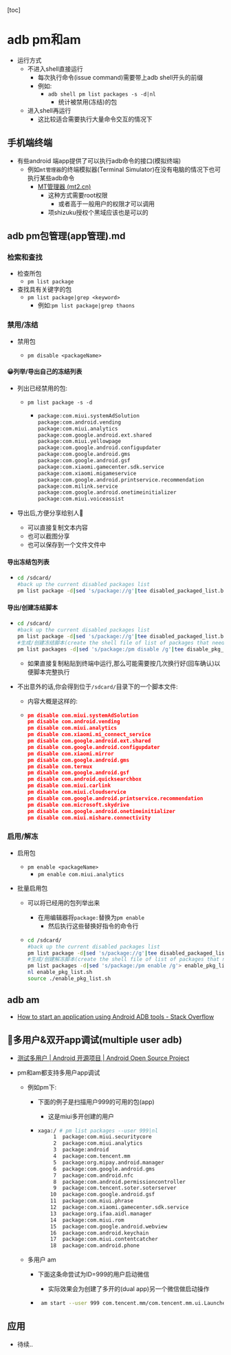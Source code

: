 [toc]

# adb pm和am

- 运行方式
  - 不进入shell直接运行
    - 每次执行命令(issue command)需要带上adb shell开头的前缀
    - 例如:
      - `adb shell pm list packages -s -d|nl`
        - 统计被禁用(冻结)的包
  - 进入shell再运行
    - 这比较适合需要执行大量命令交互的情况下

## 手机端终端

- 有些android 端app提供了可以执行adb命令的接口(模拟终端)
  - 例如`mt管理器`的终端模拟器(Terminal Simulator)在没有电脑的情况下也可执行某些adb命令
    - [MT管理器 (mt2.cn)](https://mt2.cn/)
      - 这种方式需要root权限
        - 或者高于一般用户的权限才可以调用
      - 项shizuku授权个黑域应该也是可以的

## adb pm包管理(app管理).md

### 检索和查找

- 检查所包
  - `pm list package`
- 查找具有关键字的包
  - `pm list package|grep <keyword>`
    - 例如:`pm list package|grep thaons`

### 禁用/冻结

- 禁用包

  - `pm disable <packageName>`


#### 😀列举/导出自己的冻结列表

- 列出已经禁用的包:

  - `pm list package -s -d`

    - ```bash
      package:com.miui.systemAdSolution
      package:com.android.vending
      package:com.miui.analytics
      package:com.google.android.ext.shared
      package:com.miui.yellowpage
      package:com.google.android.configupdater
      package:com.google.android.gms
      package:com.google.android.gsf
      package:com.xiaomi.gamecenter.sdk.service
      package:com.xiaomi.migameservice
      package:com.google.android.printservice.recommendation
      package:com.milink.service
      package:com.google.android.onetimeinitializer
      package:com.miui.voiceassist
      ```



- 导出后,方便分享给别人🎈
  - 可以直接复制文本内容
  - 也可以截图分享
  - 也可以保存到一个文件文件中

#### 导出冻结包列表

- ```bash
  cd /sdcard/
  #back up the current disabled packages list
  pm list package -d|sed 's/package://g'|tee disabled_packaged_list.bak
  ```

  

#### 导出/创建冻结脚本



- ```bash
  cd /sdcard/
  #back up the current disabled packages list
  pm list package -d|sed 's/package://g'|tee disabled_packaged_list.bak
  #生成/创建冻结脚本(create the shell file of list of packages that need to be disable)
  pm list packages -d|sed 's/package:/pm disable /g'|tee disable_pkg_list.sh
  
  ```

  - 如果直接复制粘贴到终端中运行,那么可能需要按几次换行好(回车确认)以便脚本完整执行

  

- 不出意外的话,你会得到位于`/sdcard/`目录下的一个脚本文件:

  - 内容大概是这样的:

  - ```json
    pm disable com.miui.systemAdSolution
    pm disable com.android.vending
    pm disable com.miui.analytics
    pm disable com.xiaomi.mi_connect_service
    pm disable com.google.android.ext.shared
    pm disable com.google.android.configupdater
    pm disable com.xiaomi.mirror
    pm disable com.google.android.gms
    pm disable com.termux
    pm disable com.google.android.gsf
    pm disable com.android.quicksearchbox
    pm disable com.miui.carlink
    pm disable com.miui.cloudservice
    pm disable com.google.android.printservice.recommendation
    pm disable com.microsoft.skydrive
    pm disable com.google.android.onetimeinitializer
    pm disable com.miui.mishare.connectivity
    ```

    



### 启用/解冻

- 启用包

  - `pm enable <packageName>`
    - `pm enable com.miui.analytics`

- 批量启用包

  - 可以将已经用的包列举出来
    - 在用编辑器将`package:`替换为`pm enable `
      - 然后执行这些替换好指令的命令行

  - ```bash
    cd /sdcard/
    #back up the current disabled packages list
    pm list package -d|sed 's/package://g'|tee disabled_packaged_list.bak
    #生成/创建解冻脚本(create the shell file of list of packages that need to be enable)
    pm list packages -d|sed 's/package:/pm enable /g'> enable_pkg_list.sh
    nl enable_pkg_list.sh
    source ./enable_pkg_list.sh
    ```

    

## adb am

- [How to start an application using Android ADB tools - Stack Overflow](https://stackoverflow.com/questions/4567904/how-to-start-an-application-using-android-adb-tools)

## 🎈多用户&双开app调试(multiple user adb)

- [测试多用户  | Android 开源项目  | Android Open Source Project](https://source.android.com/docs/devices/admin/multi-user-testing)

- pm和am都支持多用户app调试

  - 例如pm下:

    - 下面的例子是扫描用户999的可用的包(app)

      - 这是miui多开创建的用户

    - ```bash
      xaga:/ # pm list packages --user 999|nl
           1  package:com.miui.securitycore
           2  package:com.miui.analytics
           3  package:android
           4  package:com.tencent.mm
           5  package:org.mipay.android.manager
           6  package:com.google.android.gms
           7  package:com.android.nfc
           8  package:com.android.permissioncontroller
           9  package:com.tencent.soter.soterserver
          10  package:com.google.android.gsf
          11  package:com.miui.phrase
          12  package:com.xiaomi.gamecenter.sdk.service
          13  package:org.ifaa.aidl.manager
          14  package:com.miui.rom
          15  package:com.google.android.webview
          16  package:com.android.keychain
          17  package:com.miui.contentcatcher
          18  package:com.android.phone
      ```

  - 多用户 am

    - 下面这条命尝试为ID=999的用户启动微信

      - 实际效果会为创建了多开的(dual app)另一个微信做启动操作

    - ```bash
       am start --user 999 com.tencent.mm/com.tencent.mm.ui.LauncherUI
      ```

      

    

## 应用

-  待续..




